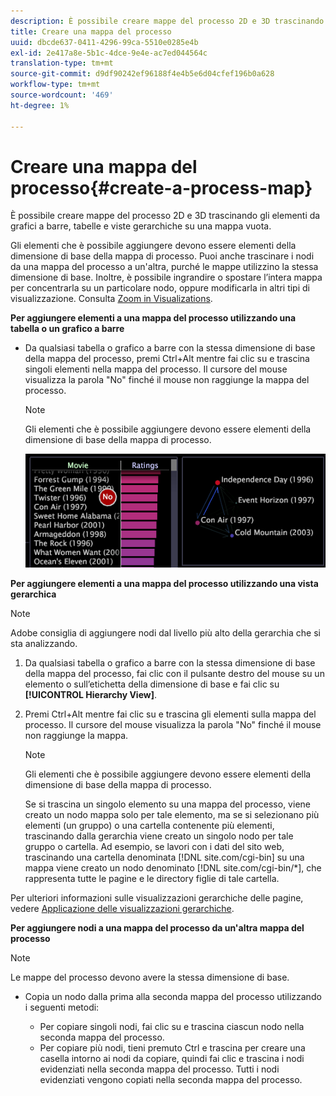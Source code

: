 ```yaml
---
description: È possibile creare mappe del processo 2D e 3D trascinando gli elementi da grafici a barre, tabelle e viste gerarchiche su una mappa vuota.
title: Creare una mappa del processo
uuid: dbcde637-0411-4296-99ca-5510e0285e4b
exl-id: 2e417a8e-5b1c-4dce-9e4e-ac7ed044564c
translation-type: tm+mt
source-git-commit: d9df90242ef96188f4e4b5e6d04cfef196b0a628
workflow-type: tm+mt
source-wordcount: '469'
ht-degree: 1%

---
```


# Creare una mappa del processo{#create-a-process-map}

È possibile creare mappe del processo 2D e 3D trascinando gli elementi da grafici a barre, tabelle e viste gerarchiche su una mappa vuota.

Gli elementi che è possibile aggiungere devono essere elementi della dimensione di base della mappa di processo. Puoi anche trascinare i nodi da una mappa del processo a un&#39;altra, purché le mappe utilizzino la stessa dimensione di base. Inoltre, è possibile ingrandire o spostare l’intera mappa per concentrarla su un particolare nodo, oppure modificarla in altri tipi di visualizzazione. Consulta [Zoom in Visualizations](../../../../home/c-get-started/c-vis/c-zoom-vis.md#concept-7e33670bb5344f78a316f1a84cc20530).

**Per aggiungere elementi a una mappa del processo utilizzando una tabella o un grafico a barre**

* Da qualsiasi tabella o grafico a barre con la stessa dimensione di base della mappa del processo, premi Ctrl+Alt mentre fai clic su e trascina singoli elementi nella mappa del processo. Il cursore del mouse visualizza la parola &quot;No&quot; finché il mouse non raggiunge la mappa del processo.

   >[!NOTE]
   >
   >Gli elementi che è possibile aggiungere devono essere elementi della dimensione di base della mappa di processo.

   ![](assets/vis_2DProcessMap_addPages.png)

**Per aggiungere elementi a una mappa del processo utilizzando una vista gerarchica**

>[!NOTE]
>
>Adobe consiglia di aggiungere nodi dal livello più alto della gerarchia che si sta analizzando.

1. Da qualsiasi tabella o grafico a barre con la stessa dimensione di base della mappa del processo, fai clic con il pulsante destro del mouse su un elemento o sull’etichetta della dimensione di base e fai clic su **[!UICONTROL Hierarchy View]**.
1. Premi Ctrl+Alt mentre fai clic su e trascina gli elementi sulla mappa del processo. Il cursore del mouse visualizza la parola &quot;No&quot; finché il mouse non raggiunge la mappa.

   >[!NOTE]
   >
   >Gli elementi che è possibile aggiungere devono essere elementi della dimensione di base della mappa di processo.

   Se si trascina un singolo elemento su una mappa del processo, viene creato un nodo mappa solo per tale elemento, ma se si selezionano più elementi (un gruppo) o una cartella contenente più elementi, trascinando dalla gerarchia viene creato un singolo nodo per tale gruppo o cartella. Ad esempio, se lavori con i dati del sito web, trascinando una cartella denominata [!DNL site.com/cgi-bin] su una mappa viene creato un nodo denominato [!DNL site.com/cgi-bin/*], che rappresenta tutte le pagine e le directory figlie di tale cartella.

Per ulteriori informazioni sulle visualizzazioni gerarchiche delle pagine, vedere [Applicazione delle visualizzazioni gerarchiche](../../../../home/c-get-started/c-analysis-vis/c-tables/c-hier-vews.md#concept-b461183424a841eb94f8143a0eaf9bff).

**Per aggiungere nodi a una mappa del processo da un&#39;altra mappa del processo**

>[!NOTE]
>
>Le mappe del processo devono avere la stessa dimensione di base.

* Copia un nodo dalla prima alla seconda mappa del processo utilizzando i seguenti metodi:

   * Per copiare singoli nodi, fai clic su e trascina ciascun nodo nella seconda mappa del processo.
   * Per copiare più nodi, tieni premuto Ctrl e trascina per creare una casella intorno ai nodi da copiare, quindi fai clic e trascina i nodi evidenziati nella seconda mappa del processo. Tutti i nodi evidenziati vengono copiati nella seconda mappa del processo.

